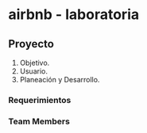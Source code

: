 # airbnb - laboratoria


[1]: /assets/img/banner.png
## Proyecto
1. Objetivo.
2. Usuario.
3. Planeación y Desarrollo.

### Requerimientos
### Team Members